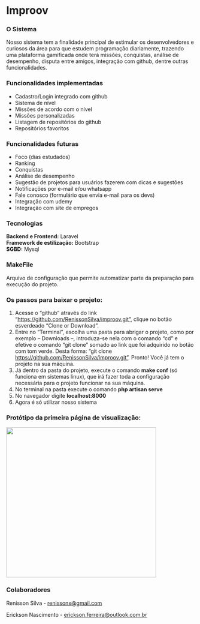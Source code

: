 
# Improov

### O Sistema
Nosso sistema tem a finalidade principal de estimular os desenvolvedores e curiosos da área para que estudem programação diariamente, trazendo uma plataforma gamificada onde terá missões, conquistas, análise de desempenho, disputa entre amigos, integração com github, dentre outras funcionalidades.

### **Funcionalidades implementadas**
- Cadastro/Login integrado com github
- Sistema de nível
- Missões de acordo com o nível
- Missões personalizadas
- Listagem de repositórios do github
- Repositórios favoritos

### **Funcionalidades futuras**
- Foco (dias estudados)
- Ranking
- Conquistas
- Análise de desempenho
- Sugestão de projetos para usuários fazerem com dicas e sugestões
- Notificações por e-mail e/ou whatsapp
- Fale conosco (formulário que envia e-mail para os devs)
- Integração com udemy
- Integração com site de empregos

### Tecnologias
**Backend e Frontend:** Laravel<br>
**Framework de estilização:** Bootstrap<br>
**SGBD:** Mysql<br>

### MakeFile
Arquivo de configuração que permite automatizar parte da preparação para execução do projeto.

### Os passos para baixar o projeto:
1. Acesse o “github” através do link “https://github.com/RenissonSilva/improov.git”, clique no botão esverdeado “Clone or Download”.
2. Entre no “Terminal”, escolha uma pasta para abrigar o projeto, como por exemplo – Downloads –, introduza-se nela com o comando “cd” e efetive o comando “git clone” somado ao link que foi adquirido no botão com tom verde. Desta forma: “git clone https://github.com/RenissonSilva/improov.git”. Pronto! Você já tem o projeto na sua máquina.
3. Já dentro da pasta do projeto, execute o comando **make conf** (só funciona em sistemas linux), que irá fazer toda a configuração necessária para o projeto funcionar na sua máquina.
4. No terminal na pasta execute o comando **php artisan serve**
5. No navegador digite **localhost:8000**
6. Agora é só utilizar nosso sistema

### Protótipo da primeira página de visualização:
<img src="https://user-images.githubusercontent.com/41685128/103963437-09d67480-5138-11eb-9e9c-fa2865a56b0c.png" width="400">

### Colaboradores

Renisson Silva - renissonx@gmail.com

Erickson Nascimento - erickson.ferreira@outlook.com.br

